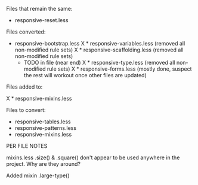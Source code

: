 Files that remain the same:

* responsive-reset.less

Files converted:

* responsive-bootstrap.less
X * responsive-variables.less (removed all non-modified rule sets)
X * responsive-scaffolding.less (removed all non-modified rule sets)
    - TODO in file (near end)
X * responsive-type.less (removed all non-modified rule sets)
X * responsive-forms.less (mostly done, suspect the rest will workout once other files are updated)

Files added to:

X * responsive-mixins.less

Files to convert:


* responsive-tables.less
* responsive-patterns.less
* responsive-mixins.less


PER FILE NOTES

mixins.less
.size() & .square() don't appear to be used anywhere in the project. Why are they around?

Added mixin .large-type()


